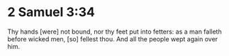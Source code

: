 # 2 Samuel 3:34

Thy hands [were] not bound, nor thy feet put into fetters: as a man falleth before wicked men, [so] fellest thou. And all the people wept again over him.